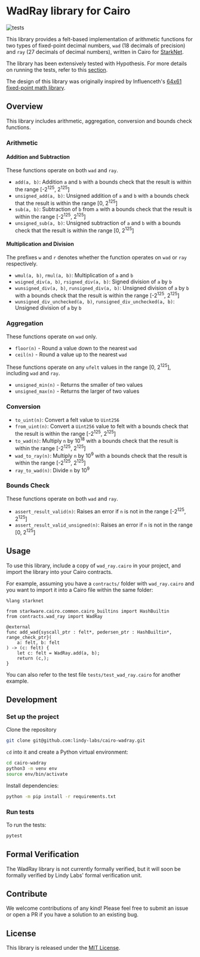 # WadRay library for Cairo

![tests](https://github.com/lindy-labs/cairo-wadray/actions/workflows/tests.yml/badge.svg)

This library provides a felt-based implementation of arithmetic functions for two types of fixed-point decimal numbers, `wad` (18 decimals of precision) and `ray` (27 decimals of decimal numbers), written in Cairo for [StarkNet](https://www.cairo-lang.org/docs/).

The library has been extensively tested with Hypothesis. For more details on running the tests, refer to this [section](#run-tests).

The design of this library was originally inspired by Influenceth's [64x61 fixed-point math library](https://github.com/influenceth/cairo-math-64x61).

## Overview

This library includes arithmetic, aggregation, conversion and bounds check functions.

### Arithmetic

#### Addition and Subtraction

These functions operate on both `wad` and `ray`.

- `add(a, b)`: Addition `a` and `b` with a bounds check that the result is within the range [-2<sup>125</sup>, 2<sup>125</sup>]
- `unsigned_add(a, b)`: Unsigned addition of `a` and `b` with a bounds check that the result is within the range [0, 2<sup>125</sup>]
- `sub(a, b)`: Subtraction of `b` from `a` with a bounds check that the result is within the range [-2<sup>125</sup>, 2<sup>125</sup>]
- `unsigned_sub(a, b)`: Unsigned subtraction of `a` and `b` with a bounds check that the result is within the range [0, 2<sup>125</sup>]

#### Multiplication and Division

The prefixes `w` and `r` denotes whether the function operates on `wad` or `ray` respectively.

- `wmul(a, b)`, `rmul(a, b)`: Multiplication of `a` and `b`
- `wsigned_div(a, b)`, `rsigned_div(a, b)`: Signed division of `a` by `b`
- `wunsigned_div(a, b)`, `runsigned_div(a, b)`: Unsigned division of `a` by `b` with a bounds check that the result is within the range [-2<sup>125</sup>, 2<sup>125</sup>]
- `wunsigned_div_unchecked(a, b)`, `runsigned_div_unchecked(a, b)`: Unsigned division of `a` by `b`

### Aggregation

These functions operate on `wad` only.

- `floor(n)` - Round a value down to the nearest `wad`
- `ceil(n)` - Round a value up to the nearest `wad`

These functions operate on any `ufelt` values in the range [0, 2<sup>125</sup>], including `wad` and `ray`.
- `unsigned_min(n)` - Returns the smaller of two values
- `unsigned_max(n)` - Returns the larger of two values

### Conversion

- `to_uint(n)`: Convert a felt value to `Uint256`
- `from_uint(n)`: Convert a `Uint256` value to felt with a bounds check that the result is within the range [-2<sup>125</sup>, 2<sup>125</sup>]
- `to_wad(n)`: Multiply `n` by 10<sup>18</sup> with a bounds check that the result is within the range [-2<sup>125</sup>, 2<sup>125</sup>]
- `wad_to_ray(n)`: Multiply `n` by 10<sup>9</sup> with a bounds check that the result is within the range [-2<sup>125</sup>, 2<sup>125</sup>]
- `ray_to_wad(n)`: Divide `n` by 10<sup>9</sup>

### Bounds Check

These functions operate on both `wad` and `ray`.

- `assert_result_valid(n)`: Raises an error if `n` is not in the range [-2<sup>125</sup>, 2<sup>125</sup>]
- `assert_result_valid_unsigned(n)`: Raises an error if `n` is not in the range [0, 2<sup>125</sup>]

## Usage

To use this library, include a copy of `wad_ray.cairo` in your project, and import the library into your Cairo contracts.

For example, assuming you have a `contracts/` folder with `wad_ray.cairo` and you want to import it into a Cairo file within the same folder:

```cairo
%lang starknet

from starkware.cairo.common.cairo_builtins import HashBuiltin
from contracts.wad_ray import WadRay

@external
func add_wad{syscall_ptr : felt*, pedersen_ptr : HashBuiltin*, range_check_ptr}(
    a: felt, b: felt
) -> (c: felt) {
    let c: felt = WadRay.add(a, b);
    return (c,);
}
```

You can also refer to the test file `tests/test_wad_ray.cairo` for another example.

## Development

### Set up the project

Clone the repository

```bash
git clone git@github.com:lindy-labs/cairo-wadray.git
```

`cd` into it and create a Python virtual environment:

```bash
cd cairo-wadray
python3 -m venv env
source env/bin/activate
```

Install dependencies:

```bash
python -m pip install -r requirements.txt
```

### Run tests

To run the tests:

```bash
pytest
```

## Formal Verification
The WadRay library is not currently formally verified, but it will soon be formally verified by Lindy Labs' formal verification unit. 


## Contribute

We welcome contributions of any kind! Please feel free to submit an issue or open a PR if you have a solution to an existing bug.

## License

This library is released under the [MIT License](LICENSE).
